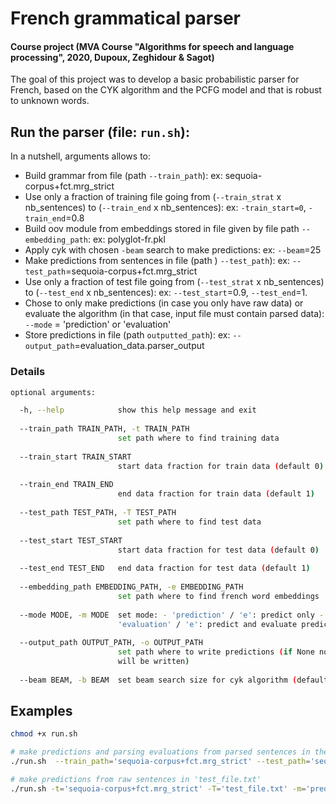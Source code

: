 

# French grammatical parser

#### Course project (MVA Course "Algorithms for speech and language processing", 2020, Dupoux, Zeghidour & Sagot) 

The goal of this project was to develop a basic probabilistic parser for French, based on the CYK algorithm and the PCFG model and that is robust to unknown words.



## Run the parser (file: ```run.sh```):

In a nutshell, arguments allows to:

- Build grammar from file (path ```--train_path```): ex: sequoia-corpus+fct.mrg_strict
- Use only a fraction of training file going from (```--train_strat``` x nb_sentences) to  (```--train_end``` x nb_sentences): ex: ```-train_start=0```, ```-train_end```=0.8
- Build oov module from embeddings stored in file given by file path ```--embedding_path```: ex: polyglot-fr.pkl
- Apply  cyk with chosen ```-beam``` search to make predictions: ex: ```--beam```=25
- Make predictions from sentences in file (path ) ```--test_path```): ex:   ```--test_path```=sequoia-corpus+fct.mrg_strict
- Use only a fraction of test file going from (```--test_strat``` x nb_sentences) to  (```--test_end``` x nb_sentences): ex: ```--test_start```=0.9, ```--test_end```=1.
- Chose to only make predictions (in case you only have raw data) or evaluate the algorithm (in that case, input file must contain parsed data): ```--mode``` = 'prediction' or 'evaluation'
- Store predictions in file (path ```outputted_path```): ex: ```--output_path```=evaluation_data.parser_output

###  Details

```bash
optional arguments:

  -h, --help            show this help message and exit
  
  --train_path TRAIN_PATH, -t TRAIN_PATH
                        set path where to find training data
                        
  --train_start TRAIN_START
                        start data fraction for train data (default 0)
                        
  --train_end TRAIN_END
                        end data fraction for train data (default 1)
                        
  --test_path TEST_PATH, -T TEST_PATH
                        set path where to find test data
                        
  --test_start TEST_START
                        start data fraction for test data (default 0)
                        
  --test_end TEST_END   end data fraction for test data (default 1)
  
  --embedding_path EMBEDDING_PATH, -e EMBEDDING_PATH
                        set path where to find french word embeddings
                        
  --mode MODE, -m MODE  set mode: - 'prediction' / 'e': predict only -
                        'evaluation' / 'e': predict and evaluate predictions
                        
  --output_path OUTPUT_PATH, -o OUTPUT_PATH
                        set path where to write predictions (if None nothing
                        will be written)
                        
  --beam BEAM, -b BEAM  set beam search size for cyk algorithm (default 10)
```

## Examples

```bash
chmod +x run.sh

# make predictions and parsing evaluations from parsed sentences in the last 10% of 'sequoia-corpus+fct.mrg_strict'
./run.sh  --train_path='sequoia-corpus+fct.mrg_strict' --test_path='sequoia-corpus+fct.mrg_strict' --mode='evaluation' --train_end=0.8 --test_start=0.9 --test_end=1 --beam=10 -e='polyglot-fr.pkl' --output_path='evaluation_data.parser_output'

# make predictions from raw sentences in 'test_file.txt'
./run.sh -t='sequoia-corpus+fct.mrg_strict' -T='test_file.txt' -m='prediction' --train_end=0.8 --test_start=0 -b=100 -e='polyglot-fr.pkl' -o='test_file_output.txt'
```

